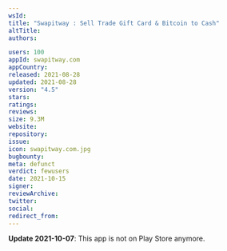 ```yaml
---
wsId: 
title: "Swapitway : Sell Trade Gift Card & Bitcoin to Cash"
altTitle: 
authors:

users: 100
appId: swapitway.com
appCountry: 
released: 2021-08-28
updated: 2021-08-28
version: "4.5"
stars: 
ratings: 
reviews: 
size: 9.3M
website: 
repository: 
issue: 
icon: swapitway.com.jpg
bugbounty: 
meta: defunct
verdict: fewusers
date: 2021-10-15
signer: 
reviewArchive:
twitter: 
social:
redirect_from:
---
```


**Update 2021-10-07**: This app is not on Play Store anymore.

